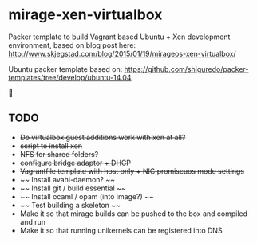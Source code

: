 mirage-xen-virtualbox
=====================

Packer template to build Vagrant based Ubuntu + Xen development environment, based on blog post here: http://www.skjegstad.com/blog/2015/01/19/mirageos-xen-virtualbox/

Ubuntu packer template based on: https://github.com/shiguredo/packer-templates/tree/develop/ubuntu-14.04

:horse:

TODO
----

* ~~Do virtualbox guest additions work with xen at all?~~
* ~~script to install xen~~
* ~~NFS for shared folders?~~
* ~~configure bridge adaptor + DHCP~~
* ~~Vagrantfile template with host only + NIC promiscuos mode settings~~
* ~~ Install avahi-daemon? ~~
* ~~ Install git / build essential ~~
* ~~ Install ocaml / opam (into image?) ~~
* ~~ Test building a skeleton ~~
* Make it so that mirage builds can be pushed to the box and compiled and run
* Make it so that running unikernels can be registered into DNS
